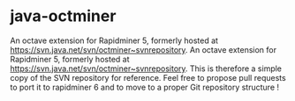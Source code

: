 # java-octminer
An octave extension for Rapidminer 5, formerly hosted at https://svn.java.net/svn/octminer~svnrepository. An octave extension for Rapidminer 5, formerly hosted at https://svn.java.net/svn/octminer~svnrepository. This is therefore a simple copy of the SVN repository for reference. Feel free to propose pull requests to port it to rapidminer 6 and to move to a proper Git repository structure !
